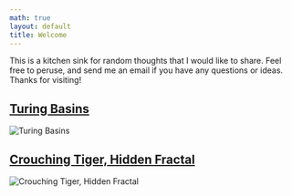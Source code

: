 ```yaml
---
math: true
layout: default
title: Welcome
---
```


This is a kitchen sink for random thoughts that I would like to share. Feel free to peruse, and send me an email if you have any questions or ideas. Thanks for visiting!

## [Turing Basins](./turing-basins)
![Turing Basins](/blog/images/trig_fractal/first_look.png)

## [Crouching Tiger, Hidden Fractal](./crouching-trig-hidden-fractal)
![Crouching Tiger, Hidden Fractal](/blog/images/trig_fractal/first_look.png)
